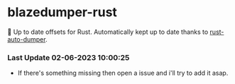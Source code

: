 # blazedumper-rust

🚀 Up to date offsets for Rust. Automatically kept up to date thanks to [rust-auto-dumper](https://github.com/Akandesh/rust-auto-dumper).


### Last Update 02-06-2023 10:00:25
- If there's something missing then open a issue and i'll try to add it asap.